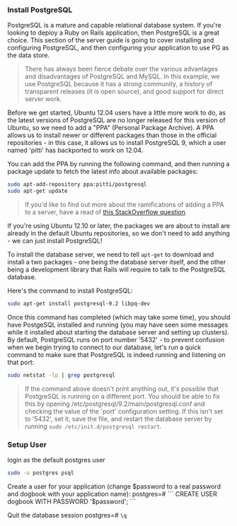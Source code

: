 ### Install PostgreSQL

PostgreSQL is a mature and capable relational database system. If you're looking to deploy a Ruby on Rails application, then PostgreSQL is a great choice. This section of the server guide is going to cover installing and configuring PostgreSQL, and then configuring your application to use PG as the data store.

> There has always been fierce debate over the various advantages and disadvantages of PostgreSQL and MySQL. In this example, we use PostgreSQL because it has a strong community, a history of transparent releases (it is open source), and good support for direct server work.

Before we get started, Ubuntu 12.04 users have a little more work to do, as the latest versions of PostgreSQL are no longer released for this version of Ubuntu, so we need to add a "PPA" (Personal Package Archive). A PPA allows us to install newer or different packages than those in the official repositories - in this case, it allows us to install PostgreSQL 9, which a user named 'pitti' has backported to work on 12.04. 

You can add the PPA by running the following command, and then running a package update to fetch the latest info about available packages:

``` bash
sudo apt-add-repository ppa:pitti/postgresql
sudo apt-get update
```

> If you'd like to find out more about the ramifications of adding a PPA to a server, have a read of [this StackOverflow question](http://askubuntu.com/questions/35629/are-ppas-safe-to-add-to-my-system-and-what-are-some-red-flags-to-watch-out).

If you're using Ubuntu 12.10 or later, the packages we are about to install are already in the default Ubuntu repositories, so we don't need to add anything - we can just install PostgreSQL!

To install the database server, we need to tell `apt-get` to download and install a two packages - one being the database server itself, and the other being a development library that Rails will require to talk to the PostgreSQL database.

Here's the command to install PostgreSQL:

``` bash
sudo apt-get install postgresql-9.2 libpq-dev
```

Once this command has completed (which may take some time), you should have PostgeSQL installed and running (you may have seen some messages while it installed about starting the database server and setting up clusters). By default, PostgreSQL runs on port number '5432' - to prevent confusion when we begin trying to connect to our database, let's run a quick command to make sure that PostgreSQL is indeed running and listening on that port:


``` bash
sudo netstat -lp | grep postgresql
```

> If the command above doesn't print anything out, it's possible that PostgreSQL is running on a different port. You should be able to fix this by opening /etc/postgresql/9.2/main/postgresql.conf and checking the value of the 'port' configuration setting. If this isn't set to '5432', set it, save the file, and restart the database server by running `sudo /etc/init.d/postgresql restart`.

### Setup User

login as the default postgres user
``` bash
sudo -u postgres psql
```

Create a user for your application (change $password to a real password and dogbook with your application name):
postgres=# ``` CREATE USER dogbook WITH PASSWORD '$password'; ```

Quit the database session
postgres=# ``` \q ```

